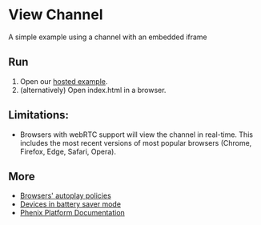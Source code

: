 # View Channel

A simple example using a channel with an embedded iframe

## Run
1. Open our [hosted example](https://phenixrts.com/examples/ChannelViewer2EmbeddedFrame).
2. (alternatively) Open index.html in a browser.


## Limitations:
* Browsers with webRTC support will view the channel in real-time. This includes the most recent versions of most popular browsers (Chrome, Firefox, Edge, Safari, Opera).

## More

* [Browsers' autoplay policies](https://phenixrts.com/docs/faq/index.html#why-isnt-autoplay-working)
* [Devices in battery saver mode](https://phenixrts.com/docs/faq/index.html#why-is-playback-blocked-in-battery-saver-mode)
* [Phenix Platform Documentation](http://phenixrts.com/docs/)
